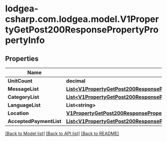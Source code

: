 
# lodgea-csharp.com.lodgea.model.V1PropertyGetPost200ResponsePropertyPropertyInfo

## Properties

Name | Type | Description | Notes
------------ | ------------- | ------------- | -------------
**UnitCount** | **decimal** |  | [optional] 
**MessageList** | [**List&lt;V1PropertyGetPost200ResponsePropertyPropertyInfoMessageListInner&gt;**](V1PropertyGetPost200ResponsePropertyPropertyInfoMessageListInner.md) |  | [optional] 
**CategoryList** | [**List&lt;V1PropertyGetPost200ResponsePropertyPropertyInfoCategoryListInner&gt;**](V1PropertyGetPost200ResponsePropertyPropertyInfoCategoryListInner.md) |  | [optional] 
**LanguageList** | **List&lt;string&gt;** |  | [optional] 
**Location** | [**V1PropertyGetPost200ResponsePropertyPropertyInfoLocation**](V1PropertyGetPost200ResponsePropertyPropertyInfoLocation.md) |  | [optional] 
**AcceptedPaymentList** | [**List&lt;V1PropertyGetPost200ResponsePropertyPropertyInfoAcceptedPaymentListInner&gt;**](V1PropertyGetPost200ResponsePropertyPropertyInfoAcceptedPaymentListInner.md) |  | [optional] 

[[Back to Model list]](../README.md#documentation-for-models)
[[Back to API list]](../README.md#documentation-for-api-endpoints)
[[Back to README]](../README.md)


